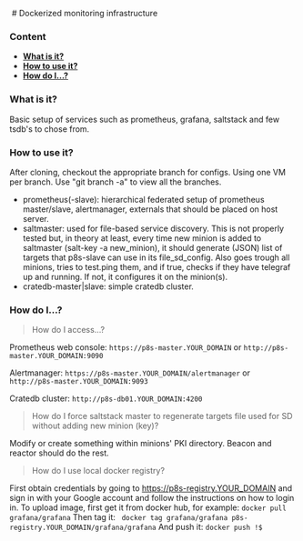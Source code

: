  # Dockerized monitoring infrastructure 
### Content
* [**What is it?**](#what-is-it)
* [**How to use it?**](#installation)
* [**How do I...?**](#how-do-i)

### What is it?
Basic setup of services such as prometheus, grafana, saltstack and few tsdb's to chose from. 

### How to use it? 
After cloning, checkout the appropriate branch for configs. Using one VM per branch.
Use "git branch -a" to view all the branches. 

- prometheus(-slave): hierarchical federated setup of prometheus master/slave, alertmanager, externals that should be placed on host server.
- saltmaster: used for file-based service discovery. This is not properly tested but, in theory at least, every time new minion is added to saltmaster (salt-key -a new_minion), it should generate (JSON) list of targets that p8s-slave can use in its file_sd_config. Also goes trough all minions, tries to test.ping them, and if true, checks if they have telegraf up and running. If not, it configures it on the minion(s). 
- cratedb-master|slave: simple cratedb cluster.

### How do I...?
>How do I access...?

Prometheus web console:
```https://p8s-master.YOUR_DOMAIN```
or
```http://p8s-master.YOUR_DOMAIN:9090```

Alertmanager:
```https://p8s-master.YOUR_DOMAIN/alertmanager```
or
```http://p8s-master.YOUR_DOMAIN:9093```

Cratedb cluster:
```http://p8s-db01.YOUR_DOMAIN:4200```

>How do I force saltstack master to regenerate targets file used for SD without adding new minion (key)?

Modify or create something within minions' PKI directory. Beacon and reactor should do the rest.

>How do I use local docker registry?

First obtain credentials by going to https://p8s-registry.YOUR_DOMAIN and sign in with your Google account and follow the instructions on how to login in.
To upload image, first get it from docker hub, for example:
```docker pull grafana/grafana```
Then tag it:
``` docker tag grafana/grafana p8s-registry.YOUR_DOMAIN/grafana/grafana```
And push it:
```docker push !$```

